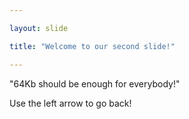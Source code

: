 ```yaml
---

layout: slide

title: "Welcome to our second slide!"

---
```


"64Kb should be enough for everybody!"

Use the left arrow to go back!
